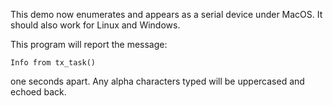 This demo now enumerates and appears as a serial device under MacOS. It
should also work for Linux and Windows.

This program will report the message:

    Info from tx_task()

one seconds apart. Any alpha characters typed will be uppercased and
echoed back.

